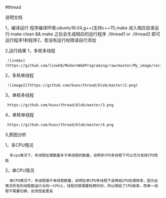 #thread

说明文档

1，编译运行
   程序编译环境:ubuntu16.04,g++(支持c++11),make
   进入相应目录运行:make clean && make 之后会生成相应的运行程序
   ./thread1 or ./thread2 即可运行程序1和程序2，若没有运行权限请自行添加

2,运行结果
   1，多核多线程
   
     ![index](https://github.com/linwh8/ModernWebPrograming/raw/master/My_image/recipe_index.png)
     
   2，多核单线程
   
     ![image2](https://github.com/kuov/thread/blob/master/2.png)

   3，单核多线程
   
     https://github.com/kuov/thread/blob/master/3.png

   4，单核单线程
   
     https://github.com/kuov/thread/blob/master/4.png



3,原因分析

   1，多CPU情况
   
      多cpu情况下，多线程处理数量多于单线程的数量，说明多CPU多线程下可以充分发挥CPU性能
   2，单CPU情况
   
      单CPU情况下，多线程慢于单线程数量，说明在单CPU多线程下会降低CPU处理效率，因为此情况所有的线程都运行与同一CPU上，线程切换需要耗费时间，所以降低了CPU效率，而单一线程不需要切换，反而性能更高
